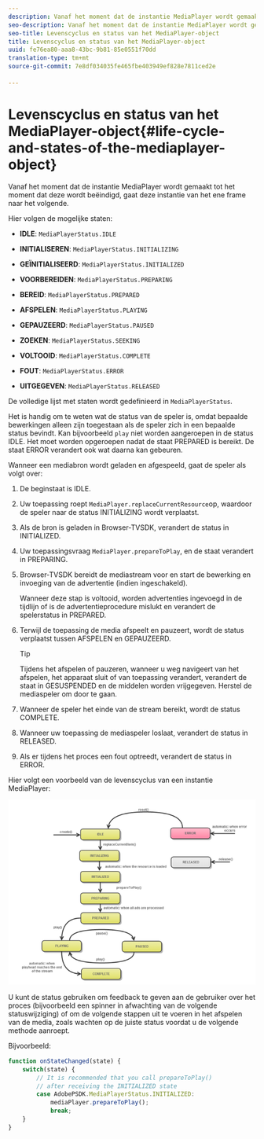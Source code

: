 ```yaml
---
description: Vanaf het moment dat de instantie MediaPlayer wordt gemaakt tot het moment dat deze wordt beëindigd, gaat deze instantie van het ene frame naar het volgende.
seo-description: Vanaf het moment dat de instantie MediaPlayer wordt gemaakt tot het moment dat deze wordt beëindigd, gaat deze instantie van het ene frame naar het volgende.
seo-title: Levenscyclus en status van het MediaPlayer-object
title: Levenscyclus en status van het MediaPlayer-object
uuid: fe76ea80-aaa8-43bc-9b81-85e0551f70dd
translation-type: tm+mt
source-git-commit: 7e8df034035fe465fbe403949ef828e7811ced2e

---
```



# Levenscyclus en status van het MediaPlayer-object{#life-cycle-and-states-of-the-mediaplayer-object}

Vanaf het moment dat de instantie MediaPlayer wordt gemaakt tot het moment dat deze wordt beëindigd, gaat deze instantie van het ene frame naar het volgende.

Hier volgen de mogelijke staten:

* **IDLE**: `MediaPlayerStatus.IDLE`

* **INITIALISEREN**: `MediaPlayerStatus.INITIALIZING`

* **GEÏNITIALISEERD**: `MediaPlayerStatus.INITIALIZED`

* **VOORBEREIDEN**: `MediaPlayerStatus.PREPARING`

* **BEREID**: `MediaPlayerStatus.PREPARED`

* **AFSPELEN**: `MediaPlayerStatus.PLAYING`

* **GEPAUZEERD**: `MediaPlayerStatus.PAUSED`

* **ZOEKEN**: `MediaPlayerStatus.SEEKING`

* **VOLTOOID**: `MediaPlayerStatus.COMPLETE`

* **FOUT**: `MediaPlayerStatus.ERROR`

* **UITGEGEVEN**: `MediaPlayerStatus.RELEASED`

De volledige lijst met staten wordt gedefinieerd in `MediaPlayerStatus`.

Het is handig om te weten wat de status van de speler is, omdat bepaalde bewerkingen alleen zijn toegestaan als de speler zich in een bepaalde status bevindt. Kan bijvoorbeeld `play` niet worden aangeroepen in de status IDLE. Het moet worden opgeroepen nadat de staat PREPARED is bereikt. De staat ERROR verandert ook wat daarna kan gebeuren.

Wanneer een mediabron wordt geladen en afgespeeld, gaat de speler als volgt over:

1. De beginstaat is IDLE.
1. Uw toepassing roept `MediaPlayer.replaceCurrentResource`op, waardoor de speler naar de status INITIALIZING wordt verplaatst.
1. Als de bron is geladen in Browser-TVSDK, verandert de status in INITIALIZED.
1. Uw toepassingsvraag `MediaPlayer.prepareToPlay`, en de staat verandert in PREPARING.
1. Browser-TVSDK bereidt de mediastream voor en start de bewerking en invoeging van de advertentie (indien ingeschakeld).

   Wanneer deze stap is voltooid, worden advertenties ingevoegd in de tijdlijn of is de advertentieprocedure mislukt en verandert de spelerstatus in PREPARED.
1. Terwijl de toepassing de media afspeelt en pauzeert, wordt de status verplaatst tussen AFSPELEN en GEPAUZEERD.

   >[!TIP]
   >
   >Tijdens het afspelen of pauzeren, wanneer u weg navigeert van het afspelen, het apparaat sluit of van toepassing verandert, verandert de staat in GESUSPENDED en de middelen worden vrijgegeven. Herstel de mediaspeler om door te gaan.

1. Wanneer de speler het einde van de stream bereikt, wordt de status COMPLETE.
1. Wanneer uw toepassing de mediaspeler loslaat, verandert de status in RELEASED.
1. Als er tijdens het proces een fout optreedt, verandert de status in ERROR.

Hier volgt een voorbeeld van de levenscyclus van een instantie MediaPlayer:

<!--<a id="fig_DD3DAE7507C549C8A4720A26DFCFFCCB"></a>-->

![](assets/player-state-transitions-diagram-android_1.2_web.png)

U kunt de status gebruiken om feedback te geven aan de gebruiker over het proces (bijvoorbeeld een spinner in afwachting van de volgende statuswijziging) of om de volgende stappen uit te voeren in het afspelen van de media, zoals wachten op de juiste status voordat u de volgende methode aanroept.

Bijvoorbeeld:

```js
function onStateChanged(state) { 
    switch(state) { 
        // It is recommended that you call prepareToPlay()  
        // after receiving the INITIALIZED state             
        case AdobePSDK.MediaPlayerStatus.INITIALIZED: 
            mediaPlayer.prepareToPlay(); 
            break; 
    } 
} 
```

